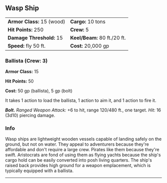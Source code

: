 ﻿## Wasp Ship

|                            |                              |
|----------------------------|------------------------------|
| **Armor Class:** 15 (wood) | **Cargo:** 10 tons           |
| **Hit Points:** 250        | **Crew:** 5                  |
| **Damage Threshold:** 15   | **Keel/Beam:** 80 ft./20 ft. |
| **Speed:** fly 50 ft.      | **Cost:** 20,000 gp          |

### Ballista (Crew: 3)

**Armor Class:** 15

**Hit Points:** 50

**Cost:** 50 gp (ballista), 5 gp (bolt)

It takes 1 action to load the ballista, 1 action to aim it, and 1 action to fire it.

***Bolt.*** *Ranged Weapon Attack:*  +6 to hit, range 120/480 ft., one target. *Hit:* 16 (3d10) piercing damage.

### Info

Wasp ships are lightweight wooden vessels capable of landing safely on the ground, but not on water. They appeal to adventurers because they're affordable and don't require a large crew. Pirates like them because they're swift. Aristocrats are fond of using them as flying yachts because the ship's cargo hold can be easily converted into posh living quarters.
The ship's raised back provides high ground for a weapon emplacement, which is typically equipped with a ballista.

---

